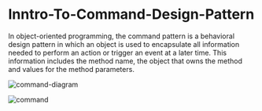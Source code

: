 # Inntro-To-Command-Design-Pattern

In object-oriented programming, the command pattern is a behavioral design pattern in which an object is used to encapsulate all information needed to perform an action or trigger an event at a later time.
This information includes the method name, the object that owns the method and values for the method parameters.

![command-diagram](https://user-images.githubusercontent.com/75223567/174841793-d57ee30e-7c07-4227-a462-a843da701cb5.png)


![command](https://user-images.githubusercontent.com/75223567/174841915-6443d1dd-91f0-4d0e-b2b3-20835c10823b.gif)
